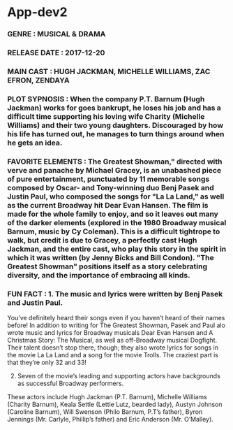 # App-dev2

### GENRE : MUSICAL & DRAMA 

### RELEASE DATE :  2017-12-20

### MAIN CAST : HUGH JACKMAN, MICHELLE WILLIAMS, ZAC EFRON, ZENDAYA 

### PLOT SYPNOSIS : When the company P.T. Barnum (Hugh Jackman) works for goes bankrupt, he loses his job and has a difficult time supporting his loving wife Charity (Michelle Williams) and their two young daughters. Discouraged by how his life has turned out, he manages to turn things around when he gets an idea.

### FAVORITE ELEMENTS : The Greatest Showman," directed with verve and panache by Michael Gracey, is an unabashed piece of pure entertainment, punctuated by 11 memorable songs composed by Oscar- and Tony-winning duo Benj Pasek and Justin Paul, who composed the songs for "La La Land," as well as the current Broadway hit Dear Evan Hansen. The film is made for the whole family to enjoy, and so it leaves out many of the darker elements (explored in the 1980 Broadway musical Barnum, music by Cy Coleman). This is a difficult tightrope to walk, but credit is due to Gracey, a perfectly cast Hugh Jackman, and the entire cast, who play this story in the spirit in which it was written (by Jenny Bicks and Bill Condon). "The Greatest Showman" positions itself as a story celebrating diversity, and the importance of embracing all kinds. 

### FUN FACT : 1. The music and lyrics were written by Benj Pasek and Justin Paul.


You’ve definitely heard their songs even if you haven’t heard of their names before! In addition to writing for The Greatest Showman, Pasek and Paul alo wrote music and lyrics for Broadway musicals Dear Evan Hansen and A Christmas Story: The Musical, as well as off-Broadway musical Dogfight. Their talent doesn’t stop there, though; they also wrote lyrics for songs in the movie La La Land and a song for the movie Trolls. The craziest part is that they’re only 32 and 33!

 2. Seven of the movie’s leading and supporting actors have backgrounds as successful Broadway performers.


These actors include Hugh Jackman (P.T. Barnum), Michelle Williams (Charity Barnum), Keala Settle (Lettie Lutz, bearded lady), Austyn Johnson (Caroline Barnum), Will Swenson (Philo Barnum, P.T’s father), Byron Jennings (Mr. Carlyle, Phillip’s father) and Eric Anderson (Mr. O’Malley).
